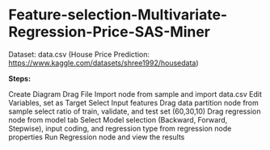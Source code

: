 # Feature-selection-Multivariate-Regression-Price-SAS-Miner


Dataset: data.csv (House Price Prediction: https://www.kaggle.com/datasets/shree1992/housedata)

**Steps:**

Create Diagram
Drag File Import node from sample and import data.csv
Edit Variables, set  as Target
Select Input features
Drag data partition node from sample
select ratio of train, validate, and test set (60,30,10)
Drag regression node from model tab
Select Model selection (Backward, Forward, Stepwise), input coding, and regression type from regression node properties
Run Regression node and view the results

